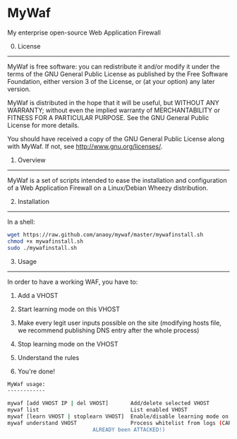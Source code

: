 MyWaf
=====

My enterprise open-source Web Application Firewall


0) License
----------

MyWaf is free software: you can redistribute it and/or modify it under the terms of the GNU General Public License as published by the Free Software Foundation, either version 3 of the License, or (at your option) any later version.

MyWaf is distributed in the hope that it will be useful, but WITHOUT ANY WARRANTY; without even the implied warranty of MERCHANTABILITY or FITNESS FOR A PARTICULAR PURPOSE. See the GNU General Public License for more details.

You should have received a copy of the GNU General Public License along with MyWaf. If not, see http://www.gnu.org/licenses/.

1) Overview
-----------

MyWaf is a set of scripts intended to ease the installation and configuration of a Web Application Firewall on a Linux/Debian Wheezy distribution.

2) Installation
---------------

In a shell:

```bash
wget https://raw.github.com/anaoy/mywaf/master/mywafinstall.sh
chmod +x mywafinstall.sh
sudo ./mywafinstall.sh
```

3) Usage
--------

In order to have a working WAF, you have to:

1. Add a VHOST

2. Start learning mode on this VHOST

3. Make every legit user inputs possible on the site (modifying hosts file, we recommend publishing DNS entry after the whole process)

4. Stop learning mode on the VHOST

5. Understand the rules

6. You're done!

```bash
MyWaf usage:
------------

mywaf [add VHOST IP | del VHOST]       Add/delete selected VHOST
mywaf list                             List enabled VHOST
mywaf [learn VHOST | stoplearn VHOST]  Enable/disable learning mode on VHOST
mywaf understand VHOST                 Process whitelist from logs (CARE if you've 
      		 		       ALREADY been ATTACKED!)
```